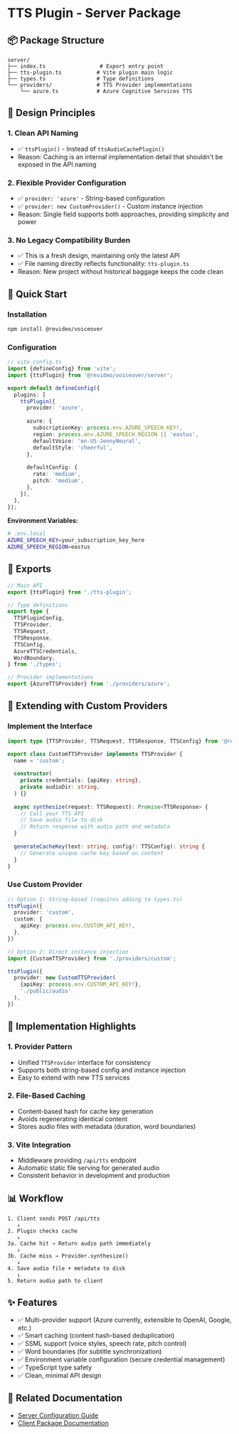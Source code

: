 # TTS Plugin - Server Package

## 📦 Package Structure

```
server/
├── index.ts                 # Export entry point
├── tts-plugin.ts           # Vite plugin main logic
├── types.ts                # Type definitions
└── providers/              # TTS Provider implementations
    └── azure.ts            # Azure Cognitive Services TTS
```

## 🎯 Design Principles

### 1. Clean API Naming
- ✅ `ttsPlugin()` - Instead of `ttsAudioCachePlugin()`
- Reason: Caching is an internal implementation detail that shouldn't be exposed in the API naming

### 2. Flexible Provider Configuration
- ✅ `provider: 'azure'` - String-based configuration
- ✅ `provider: new CustomProvider()` - Custom instance injection
- Reason: Single field supports both approaches, providing simplicity and power

### 3. No Legacy Compatibility Burden
- ✅ This is a fresh design, maintaining only the latest API
- ✅ File naming directly reflects functionality: `tts-plugin.ts`
- Reason: New project without historical baggage keeps the code clean

## 🚀 Quick Start

### Installation

```bash
npm install @revideo/voiceover
```

### Configuration

```typescript
// vite.config.ts
import {defineConfig} from 'vite';
import {ttsPlugin} from '@revideo/voiceover/server';

export default defineConfig({
  plugins: [
    ttsPlugin({
      provider: 'azure',
      
      azure: {
        subscriptionKey: process.env.AZURE_SPEECH_KEY!,
        region: process.env.AZURE_SPEECH_REGION || 'eastus',
        defaultVoice: 'en-US-JennyNeural',
        defaultStyle: 'cheerful',
      },
      
      defaultConfig: {
        rate: 'medium',
        pitch: 'medium',
      },
    }),
  ],
});
```

**Environment Variables:**
```bash
# .env.local
AZURE_SPEECH_KEY=your_subscription_key_here
AZURE_SPEECH_REGION=eastus
```

## 📝 Exports

```typescript
// Main API
export {ttsPlugin} from './tts-plugin';

// Type definitions
export type {
  TTSPluginConfig,
  TTSProvider,
  TTSRequest,
  TTSResponse,
  TTSConfig,
  AzureTTSCredentials,
  WordBoundary,
} from './types';

// Provider implementations
export {AzureTTSProvider} from './providers/azure';
```

## 🔧 Extending with Custom Providers

### Implement the Interface

```typescript
import type {TTSProvider, TTSRequest, TTSResponse, TTSConfig} from '@revideo/voiceover/server';

export class CustomTTSProvider implements TTSProvider {
  name = 'custom';
  
  constructor(
    private credentials: {apiKey: string},
    private audioDir: string,
  ) {}
  
  async synthesize(request: TTSRequest): Promise<TTSResponse> {
    // Call your TTS API
    // Save audio file to disk
    // Return response with audio path and metadata
  }
  
  generateCacheKey(text: string, config?: TTSConfig): string {
    // Generate unique cache key based on content
  }
}
```

### Use Custom Provider

```typescript
// Option 1: String-based (requires adding to types.ts)
ttsPlugin({
  provider: 'custom',
  custom: {
    apiKey: process.env.CUSTOM_API_KEY!,
  },
})

// Option 2: Direct instance injection
import {CustomTTSProvider} from './providers/custom';

ttsPlugin({
  provider: new CustomTTSProvider(
    {apiKey: process.env.CUSTOM_API_KEY!},
    './public/audio'
  ),
})
```

## 🎨 Implementation Highlights

### 1. Provider Pattern
- Unified `TTSProvider` interface for consistency
- Supports both string-based config and instance injection
- Easy to extend with new TTS services

### 2. File-Based Caching
- Content-based hash for cache key generation
- Avoids regenerating identical content
- Stores audio files with metadata (duration, word boundaries)

### 3. Vite Integration
- Middleware providing `/api/tts` endpoint
- Automatic static file serving for generated audio
- Consistent behavior in development and production

## 📊 Workflow

```
1. Client sends POST /api/tts
   ↓
2. Plugin checks cache
   ↓
3a. Cache hit → Return audio path immediately
   ↓
3b. Cache miss → Provider.synthesize()
   ↓
4. Save audio file + metadata to disk
   ↓
5. Return audio path to client
```

## ✨ Features

- ✅ Multi-provider support (Azure currently, extensible to OpenAI, Google, etc.)
- ✅ Smart caching (content hash-based deduplication)
- ✅ SSML support (voice styles, speech rate, pitch control)
- ✅ Word boundaries (for subtitle synchronization)
- ✅ Environment variable configuration (secure credential management)
- ✅ TypeScript type safety
- ✅ Clean, minimal API design

## 📖 Related Documentation

- [Server Configuration Guide](./SERVER_CONFIGURATION.md)
- [Client Package Documentation](../client/README.md)
